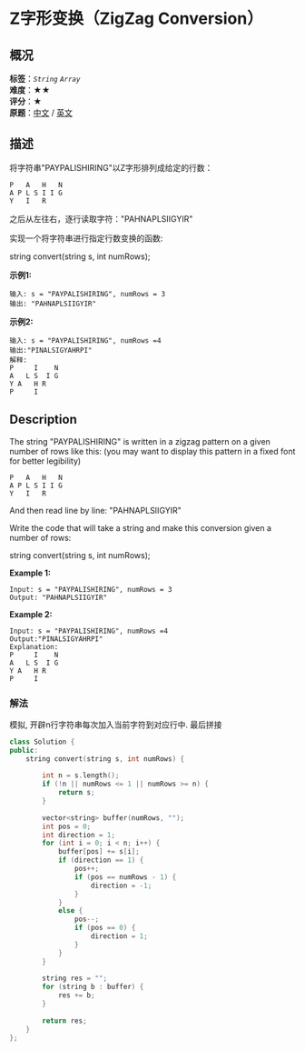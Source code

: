 # Z字形变换（ZigZag Conversion）
## 概况
**标签**：*`String`*  *`Array`*<br>
**难度**：★★<br>
**评分**：★<br>
**原题**：[中文](https://leetcode-cn.com/problems/zigzag-conversion) / [英文](https://leetcode.com/problems/zigzag-conversion)

## 描述
将字符串"PAYPALISHIRING"以Z字形排列成给定的行数：
```
P   A   H   N
A P L S I I G
Y   I   R
```

之后从左往右，逐行读取字符："PAHNAPLSIIGYIR"

实现一个将字符串进行指定行数变换的函数:

string convert(string s, int numRows);

**示例1:**
```
输入: s = "PAYPALISHIRING", numRows = 3
输出: "PAHNAPLSIIGYIR"
```

**示例2:**
```
输入: s = "PAYPALISHIRING", numRows =4
输出:"PINALSIGYAHRPI"
解释:
P     I    N
A   L S  I G
Y A   H R
P     I
```

## Description
The string "PAYPALISHIRING" is written in a zigzag pattern on a given number of rows like this: (you may want to display this pattern in a fixed font for better legibility)

```
P   A   H   N
A P L S I I G
Y   I   R
```

And then read line by line: "PAHNAPLSIIGYIR"

Write the code that will take a string and make this conversion given a number of rows:

string convert(string s, int numRows);

**Example 1:**
```
Input: s = "PAYPALISHIRING", numRows = 3
Output: "PAHNAPLSIIGYIR"
```

**Example 2:**
```
Input: s = "PAYPALISHIRING", numRows =4
Output:"PINALSIGYAHRPI"
Explanation:
P     I    N
A   L S  I G
Y A   H R
P     I
```


### 解法
模拟, 开辟n行字符串每次加入当前字符到对应行中. 最后拼接
```c++
class Solution {
public:
    string convert(string s, int numRows) {
        
        int n = s.length();
        if (!n || numRows <= 1 || numRows >= n) {
            return s;
        }
        
        vector<string> buffer(numRows, "");
        int pos = 0;
        int direction = 1;
        for (int i = 0; i < n; i++) {
            buffer[pos] += s[i];
            if (direction == 1) {
                pos++;
                if (pos == numRows - 1) {
                    direction = -1;
                }
            }
            else {
                pos--;
                if (pos == 0) {
                    direction = 1;
                }
            }
        }
        
        string res = "";
        for (string b : buffer) {
            res += b;
        }
        
        return res;
    }
};
```